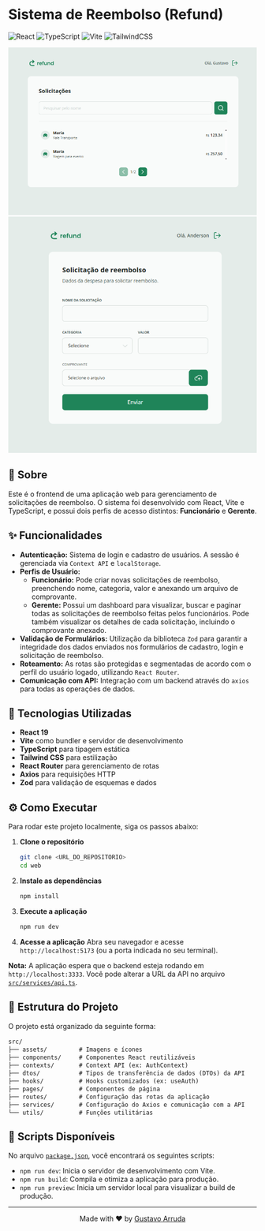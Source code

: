 # Sistema de Reembolso (Refund)

![React](https://img.shields.io/badge/react-%2320232a.svg?style=for-the-badge&logo=react&logoColor=%2361DAFB)
![TypeScript](https://img.shields.io/badge/typescript-%23007ACC.svg?style=for-the-badge&logo=typescript&logoColor=white)
![Vite](https://img.shields.io/badge/vite-%23646CFF.svg?style=for-the-badge&logo=vite&logoColor=white)
![TailwindCSS](https://img.shields.io/badge/tailwindcss-%2338B2AC.svg?style=for-the-badge&logo=tailwind-css&logoColor=white)

![Screenshot da Dashboard do sistema](src/assets/app1.png)
![Screenshot da Solicitação de reembolso](src/assets/app2.png)

## 📖 Sobre

Este é o frontend de uma aplicação web para gerenciamento de solicitações de reembolso. O sistema foi desenvolvido com React, Vite e TypeScript, e possui dois perfis de acesso distintos: **Funcionário** e **Gerente**.

## ✨ Funcionalidades

- **Autenticação:** Sistema de login e cadastro de usuários. A sessão é gerenciada via `Context API` e `localStorage`.
- **Perfis de Usuário:**
  - **Funcionário:** Pode criar novas solicitações de reembolso, preenchendo nome, categoria, valor e anexando um arquivo de comprovante.
  - **Gerente:** Possui um dashboard para visualizar, buscar e paginar todas as solicitações de reembolso feitas pelos funcionários. Pode também visualizar os detalhes de cada solicitação, incluindo o comprovante anexado.
- **Validação de Formulários:** Utilização da biblioteca `Zod` para garantir a integridade dos dados enviados nos formulários de cadastro, login e solicitação de reembolso.
- **Roteamento:** As rotas são protegidas e segmentadas de acordo com o perfil do usuário logado, utilizando `React Router`.
- **Comunicação com API:** Integração com um backend através do `axios` para todas as operações de dados.

## 🚀 Tecnologias Utilizadas

- **React 19**
- **Vite** como bundler e servidor de desenvolvimento
- **TypeScript** para tipagem estática
- **Tailwind CSS** para estilização
- **React Router** para gerenciamento de rotas
- **Axios** para requisições HTTP
- **Zod** para validação de esquemas e dados

## ⚙️ Como Executar

Para rodar este projeto localmente, siga os passos abaixo:

1.  **Clone o repositório**

    ```sh
    git clone <URL_DO_REPOSITORIO>
    cd web
    ```

2.  **Instale as dependências**

    ```sh
    npm install
    ```

3.  **Execute a aplicação**

    ```sh
    npm run dev
    ```

4.  **Acesse a aplicação**
    Abra seu navegador e acesse `http://localhost:5173` (ou a porta indicada no seu terminal).

**Nota:** A aplicação espera que o backend esteja rodando em `http://localhost:3333`. Você pode alterar a URL da API no arquivo [`src/services/api.ts`](src/services/api.ts).

## 📂 Estrutura do Projeto

O projeto está organizado da seguinte forma:

```
src/
├── assets/         # Imagens e ícones
├── components/     # Componentes React reutilizáveis
├── contexts/       # Context API (ex: AuthContext)
├── dtos/           # Tipos de transferência de dados (DTOs) da API
├── hooks/          # Hooks customizados (ex: useAuth)
├── pages/          # Componentes de página
├── routes/         # Configuração das rotas da aplicação
├── services/       # Configuração do Axios e comunicação com a API
└── utils/          # Funções utilitárias
```

## 📜 Scripts Disponíveis

No arquivo [`package.json`](package.json), você encontrará os seguintes scripts:

- `npm run dev`: Inicia o servidor de desenvolvimento com Vite.
- `npm run build`: Compila e otimiza a aplicação para produção.
- `npm run preview`: Inicia um servidor local para visualizar a build de produção.

---

<p align="center">Made with ❤️ by <a href="https://www.linkedin.com/in/gustavo-santos-744549234/">Gustavo Arruda</a></p>
